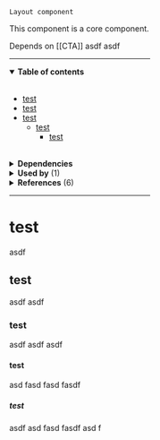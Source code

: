 `Layout component`

This component is a core component.

Depends on [[CTA]] asdf asdf

<hr width="50%" />

<!-- toc start -->

<details open="true">
  <summary><strong>Table of contents</strong></summary><br />

- [test](#test)
- [test](#test)
- [test](#test)
  - [test](#test)
    - [test](#test)


<br />
</details>

<!-- toc end -->

<details>
  <summary><strong>Dependencies</strong></summary><br />

 - [[CTA]]
 - [[Layout]]
 - [[Link list]]
 - [[Markdown to HTML]]
 - [[Markdown to HTML]]

<br />
</details>

<!-- usedby start -->

<details>
  <summary><strong>Used by</strong> (1)</summary><br />

 - [[Link with icon]]


<br />
</details>

<!-- usedby end -->

<!-- backlinks start -->

<details>
  <summary><strong>References</strong> (6)</summary><br />


**[[CTA]]** (1)
- <a href="CTA#:~:text=the number of options for a specific pattern. Content block uses this">...the number of options for a specific pattern. ***Content block*** uses this</a>

**[[Home]]** (4)
- <a href="Home#:~:text=sem quis magna iaculis aliquet. Donec aliquam Content block risus vitae lorem feugiat, quis tempus est">...sem quis magna iaculis aliquet. Donec aliquam ***Content block*** risus vitae lorem feugiat, quis tempus est...</a>
- <a href="Home#:~:text=pulvinar sagittis, eros mi consequat velit, Content block aliquam pharetra ipsum risus consequat mi. Lorem">...pulvinar sagittis, eros mi consequat velit, ***Content block*** aliquam pharetra ipsum risus consequat mi. Lorem...</a>
- <a href="Home#:~:text=neque, imperdiet ut felis eget, pellentesque Content block rhoncus leo. Aliquam lacinia tellus erat, ornare">...neque, imperdiet ut felis eget, pellentesque ***Content block*** rhoncus leo. Aliquam lacinia tellus erat, ornare...</a>
- <a href="Home#:~:text=sem quis magna iaculis aliquet. Donec aliquam Content block risus vitae lorem feugiat, quis tempus est">...sem quis magna iaculis aliquet. Donec aliquam ***Content block*** risus vitae lorem feugiat, quis tempus est...</a>

**[[Link with icon]]** (1)
- <a href="Link-with-icon#:~:text=Content block">***Content block***</a>


<br />
</details>

<!-- backlinks end -->

<hr width="50%" />
 
 # test
 
  asdf
  
 ## test
 asdf asdf
 
 ### test
 asdf asdf asdf
 
 #### test
 asd fasd fasd fasdf 
 
 ##### test
 asdf asd fasd fasdf asd f
